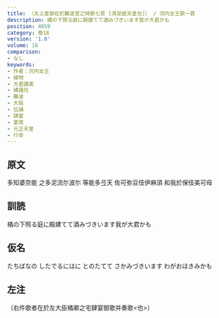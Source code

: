 ```yaml
---
title: （太上皇御在於難波宮之時歌七首 [清足姫天皇也]） / 河内女王歌一首
description: 橘の下照る庭に殿建てて酒みづきいます我が大君かも
position: 4059
category: 巻18
version: '1.0'
volume: 18
comparison:
- なし
keywords:
- 作者：河内女王
- 植物
- 大君讃美
- 橘諸兄
- 難波
- 大阪
- 伝誦
- 肆宴
- 宴席
- 元正天皇
- 行幸
---
```


## 原文

多知婆奈能 之多泥流尓波尓 等能多弖天 佐可弥豆伎伊麻須 和我於保伎美可母

## 訓読

橘の下照る庭に殿建てて酒みづきいます我が大君かも

## 仮名

たちばなの したでるにはに とのたてて さかみづきいます わがおほきみかも

## 左注

（右件歌者在於左大臣橘卿之宅肆宴御歌并奏歌<也>）
